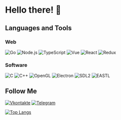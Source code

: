 # Hello there! 👋

## Languages and Tools

### Web

![Go](https://img.shields.io/badge/-Golang-090909?style=for-the-badge&logo=Go)
![Node.js](https://img.shields.io/badge/-Node.js-090909?style=for-the-badge&logo=Node.js)
![TypeScript](https://img.shields.io/badge/-TypeScript-090909?style=for-the-badge&logo=TypeScript)
![Vue](https://img.shields.io/badge/-Vue-090909?style=for-the-badge&logo=Vue.js)
![React](https://img.shields.io/badge/-React-090909?style=for-the-badge&logo=React)
![Redux](https://img.shields.io/badge/-Redux-090909?style=for-the-badge&logo=Redux&logoColor=764abc)

### Software

![C](https://img.shields.io/badge/-C-090909?style=for-the-badge&logo=C&logoColor=6296CC)
![C++](https://img.shields.io/badge/-C++-090909?style=for-the-badge&logo=C%2b%2b&logoColor=659ad2)
![OpenGL](https://img.shields.io/badge/-OpenGL-090909?style=for-the-badge&logo=OpenGL)
![Electron](https://img.shields.io/badge/-Electron-090909?style=for-the-badge&logo=Electron)
![SDL2](https://img.shields.io/badge/-SDL2-090909?style=for-the-badge&logo=SDL2)
![EASTL](https://img.shields.io/badge/-EASTL-090909?style=for-the-badge&logo=EASTL)

## Follow Me

[![Vkontakte](https://img.shields.io/badge/-Vkontakte-090909?style=for-the-badge&logo=Vk&logoColor=4F7DB3)](https://vk.com/survereignty)
[![Telegram](https://img.shields.io/badge/-Telegram-090909?style=for-the-badge&logo=telegram)](https://t.me/Falldot)

[![Top Langs](https://github-readme-stats.vercel.app/api/top-langs/?username=Falldot&langs_count=8&layout=compact&theme=dark)](https://github.com/Falldot?tab=repositories)